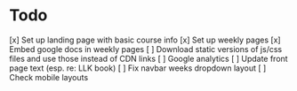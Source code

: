 # Todo

[x] Set up landing page with basic course info
[x] Set up weekly pages
[x] Embed google docs in weekly pages
[ ] Download static versions of js/css files and use those instead of CDN links
[ ] Google analytics
[ ] Update front page text (esp. re: LLK book)
[ ] Fix navbar weeks dropdown layout
[ ] Check mobile layouts
